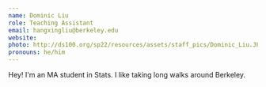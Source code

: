 ```yaml
---
name: Dominic Liu
role: Teaching Assistant
email: hangxingliu@berkeley.edu
website: 
photo: http://ds100.org/sp22/resources/assets/staff_pics/Dominic_Liu.JPG
pronouns: he/him
---
```

Hey! I'm an MA student in Stats. I like taking long walks around Berkeley.
